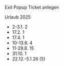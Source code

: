 Exit Popup Ticket anlegen

Urlaub 2025
- 2-3.1. 2
- 17.2. 1
- 17.4. 1
- 10-13.6. 4
- 11-29.8. 15
- 31.10. 1
- 22.12.-5.1.26 (5)
